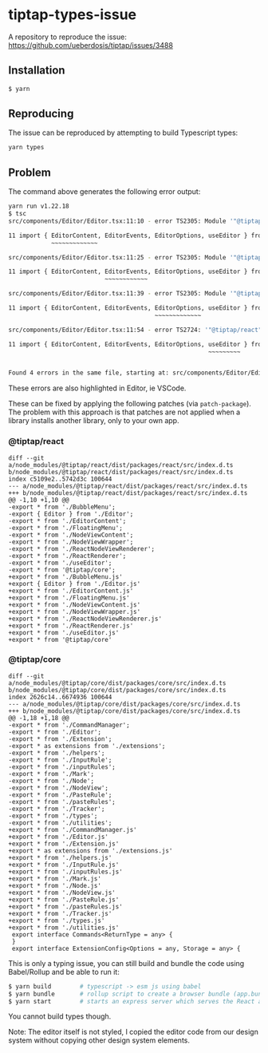 # tiptap-types-issue

A repository to reproduce the issue: https://github.com/ueberdosis/tiptap/issues/3488

## Installation

```bash
$ yarn
```

## Reproducing

The issue can be reproduced by attempting to build Typescript types:

```bash
yarn types
```

## Problem

The command above generates the following error output:

```bash
yarn run v1.22.18
$ tsc
src/components/Editor/Editor.tsx:11:10 - error TS2305: Module '"@tiptap/react"' has no exported member 'EditorContent'.

11 import { EditorContent, EditorEvents, EditorOptions, useEditor } from '@tiptap/react'
            ~~~~~~~~~~~~~

src/components/Editor/Editor.tsx:11:25 - error TS2305: Module '"@tiptap/react"' has no exported member 'EditorEvents'.

11 import { EditorContent, EditorEvents, EditorOptions, useEditor } from '@tiptap/react'
                           ~~~~~~~~~~~~

src/components/Editor/Editor.tsx:11:39 - error TS2305: Module '"@tiptap/react"' has no exported member 'EditorOptions'.

11 import { EditorContent, EditorEvents, EditorOptions, useEditor } from '@tiptap/react'
                                         ~~~~~~~~~~~~~

src/components/Editor/Editor.tsx:11:54 - error TS2724: '"@tiptap/react"' has no exported member named 'useEditor'. Did you mean 'Editor'?

11 import { EditorContent, EditorEvents, EditorOptions, useEditor } from '@tiptap/react'
                                                        ~~~~~~~~~


Found 4 errors in the same file, starting at: src/components/Editor/Editor.tsx:11
```

These errors are also highlighted in Editor, ie VSCode.

These can be fixed by applying the following patches (via `patch-package`). The problem with this approach is that patches are not applied when a library installs another library, only to your own app.

### @tiptap/react

```
diff --git a/node_modules/@tiptap/react/dist/packages/react/src/index.d.ts b/node_modules/@tiptap/react/dist/packages/react/src/index.d.ts
index c5109e2..5742d3c 100644
--- a/node_modules/@tiptap/react/dist/packages/react/src/index.d.ts
+++ b/node_modules/@tiptap/react/dist/packages/react/src/index.d.ts
@@ -1,10 +1,10 @@
-export * from './BubbleMenu';
-export { Editor } from './Editor';
-export * from './EditorContent';
-export * from './FloatingMenu';
-export * from './NodeViewContent';
-export * from './NodeViewWrapper';
-export * from './ReactNodeViewRenderer';
-export * from './ReactRenderer';
-export * from './useEditor';
-export * from '@tiptap/core';
+export * from './BubbleMenu.js'
+export { Editor } from './Editor.js'
+export * from './EditorContent.js'
+export * from './FloatingMenu.js'
+export * from './NodeViewContent.js'
+export * from './NodeViewWrapper.js'
+export * from './ReactNodeViewRenderer.js'
+export * from './ReactRenderer.js'
+export * from './useEditor.js'
+export * from '@tiptap/core'
```

### @tiptap/core

```
diff --git a/node_modules/@tiptap/core/dist/packages/core/src/index.d.ts b/node_modules/@tiptap/core/dist/packages/core/src/index.d.ts
index 2626c14..6674936 100644
--- a/node_modules/@tiptap/core/dist/packages/core/src/index.d.ts
+++ b/node_modules/@tiptap/core/dist/packages/core/src/index.d.ts
@@ -1,18 +1,18 @@
-export * from './CommandManager';
-export * from './Editor';
-export * from './Extension';
-export * as extensions from './extensions';
-export * from './helpers';
-export * from './InputRule';
-export * from './inputRules';
-export * from './Mark';
-export * from './Node';
-export * from './NodeView';
-export * from './PasteRule';
-export * from './pasteRules';
-export * from './Tracker';
-export * from './types';
-export * from './utilities';
+export * from './CommandManager.js'
+export * from './Editor.js'
+export * from './Extension.js'
+export * as extensions from './extensions.js'
+export * from './helpers.js'
+export * from './InputRule.js'
+export * from './inputRules.js'
+export * from './Mark.js'
+export * from './Node.js'
+export * from './NodeView.js'
+export * from './PasteRule.js'
+export * from './pasteRules.js'
+export * from './Tracker.js'
+export * from './types.js'
+export * from './utilities.js'
 export interface Commands<ReturnType = any> {
 }
 export interface ExtensionConfig<Options = any, Storage = any> {
```

This is only a typing issue, you can still build and bundle the code using Babel/Rollup and be able to run it:

```bash
$ yarn build        # typescript -> esm js using babel
$ yarn bundle       # rollup script to create a browser bundle (app.bundle.js)
$ yarn start        # starts an express server which serves the React app under http://localhost:8080
```

You cannot build types though.

Note: The editor itself is not styled, I copied the editor code from our design system without copying other design system elements.

